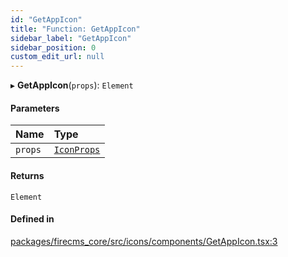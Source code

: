 ```yaml
---
id: "GetAppIcon"
title: "Function: GetAppIcon"
sidebar_label: "GetAppIcon"
sidebar_position: 0
custom_edit_url: null
---
```


▸ **GetAppIcon**(`props`): `Element`

#### Parameters

| Name | Type |
| :------ | :------ |
| `props` | [`IconProps`](../types/IconProps.md) |

#### Returns

`Element`

#### Defined in

[packages/firecms_core/src/icons/components/GetAppIcon.tsx:3](https://github.com/FireCMSco/firecms/blob/d45f3739/packages/firecms_core/src/icons/components/GetAppIcon.tsx#L3)
